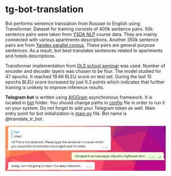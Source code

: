 # tg-bot-translation
Bot performs sentence translation from Russian to English using Transformer. Dataset for training consists of 400k sentence pairs. 50k sentence pairs were taken from
[YSDA NLP](https://github.com/yandexdataschool/nlp_course) course data. They are mainly connected with various apartments descriptions. Another 350k sentence pairs
are from [Yandex parallel corpus](https://translate.yandex.ru/corpus?lang=en). These pairs are general purpose sentences. As a result, bot 
best translates sentences related to apartments and hotels descriptions. 

Transformer implementation from [DLS school seminar](https://drive.google.com/drive/u/0/folders/1uzNwvPY4rzmkogdWto-tnjsl26wk04Lw) was used. Number of encoder 
and decoder layers was chosen to be four. The model studied for 47 epochs. It reached 19.66 BLEU score on test set. During the last 15 epochs
BLEU score increased by just 0.3 points which indicates that further training is unlikely to improve inference results.

**Telegram bot** is written using [AIOGram](https://github.com/aiogram/aiogram) asynchronous framework. It is located in [bot](bot) folder. 
You should change paths in [config](bot/config.py) file in order to run it on your system. Do not forget to add your Telegram token as well.
Main entry point for bot initialization is [main.py](main.py) file. Bot name is @translate_tr_bot. 

![ScreenShot](img.png)
